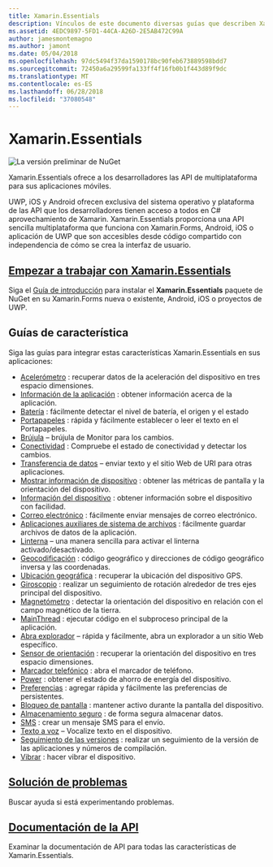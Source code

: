 ```yaml
---
title: Xamarin.Essentials
description: Vínculos de este documento diversas guías que describen Xamarin.Essentials, que proporciona a los desarrolladores con API de multiplataforma para sus aplicaciones móviles.
ms.assetid: 4EDC9897-5FD1-44CA-A26D-2E5AB472C99A
author: jamesmontemagno
ms.author: jamont
ms.date: 05/04/2018
ms.openlocfilehash: 97dc5494f37da1590178bc90feb673889598bdd7
ms.sourcegitcommit: 72450a6a29599fa133ff4f16fb0b1f443d89f9dc
ms.translationtype: MT
ms.contentlocale: es-ES
ms.lasthandoff: 06/28/2018
ms.locfileid: "37080548"
---
```

# <a name="xamarinessentials"></a>Xamarin.Essentials

![La versión preliminar de NuGet](~/media/shared/pre-release.png)

Xamarin.Essentials ofrece a los desarrolladores las API de multiplataforma para sus aplicaciones móviles.

UWP, iOS y Android ofrecen exclusiva del sistema operativo y plataforma de las API que los desarrolladores tienen acceso a todos en C# aprovechamiento de Xamarin. Xamarin.Essentials proporciona una API sencilla multiplataforma que funciona con Xamarin.Forms, Android, iOS o aplicación de UWP que son accesibles desde código compartido con independencia de cómo se crea la interfaz de usuario.

## <a name="get-started-with-xamarinessentialsget-startedmdcontextxamarinxamarin-forms"></a>[Empezar a trabajar con Xamarin.Essentials](get-started.md?context=xamarin/xamarin-forms)

Siga el [Guía de introducción](get-started.md) para instalar el **Xamarin.Essentials** paquete de NuGet en su Xamarin.Forms nueva o existente, Android, iOS o proyectos de UWP.

## <a name="feature-guides"></a>Guías de característica

Siga las guías para integrar estas características Xamarin.Essentials en sus aplicaciones:

* [Acelerómetro](accelerometer.md?context=xamarin/xamarin-forms) : recuperar datos de la aceleración del dispositivo en tres espacio dimensiones.
* [Información de la aplicación](app-information.md?context=xamarin/xamarin-forms) : obtener información acerca de la aplicación.
* [Batería](battery.md?context=xamarin/xamarin-forms) : fácilmente detectar el nivel de batería, el origen y el estado
* [Portapapeles](clipboard.md?context=xamarin/xamarin-forms) : rápida y fácilmente establecer o leer el texto en el Portapapeles.
* [Brújula](compass.md?context=xamarin/xamarin-forms) – brújula de Monitor para los cambios.
* [Conectividad](connectivity.md?context=xamarin/xamarin-forms) : Compruebe el estado de conectividad y detectar los cambios.
* [Transferencia de datos](data-transfer.md?context=xamarin/xamarin-forms) – enviar texto y el sitio Web de URI para otras aplicaciones.
* [Mostrar información de dispositivo](device-display.md?context=xamarin/xamarin-forms) : obtener las métricas de pantalla y la orientación del dispositivo.
* [Información del dispositivo](device-information.md?context=xamarin/xamarin-forms) : obtener información sobre el dispositivo con facilidad.
* [Correo electrónico](email.md?context=xamarin/xamarin-forms) : fácilmente enviar mensajes de correo electrónico.
* [Aplicaciones auxiliares de sistema de archivos](file-system-helpers.md?context=xamarin/xamarin-forms) : fácilmente guardar archivos de datos de la aplicación.
* [Linterna](flashlight.md?context=xamarin/xamarin-forms) – una manera sencilla para activar el linterna activado/desactivado.
* [Geocodificación](geocoding.md?context=xamarin/xamarin-forms) : código geográfico y direcciones de código geográfico inversa y las coordenadas.
* [Ubicación geográfica](geolocation.md?context=xamarin/xamarin-forms) : recuperar la ubicación del dispositivo GPS.
* [Giroscopio](gyroscope.md?context=xamarin/xamarin-forms) : realizar un seguimiento de rotación alrededor de tres ejes principal del dispositivo.
* [Magnetómetro](magnetometer.md?context=xamarin/xamarin-forms) : detectar la orientación del dispositivo en relación con el campo magnético de la tierra.
* [MainThread](main-thread.md?content=xamarin/xamarin-forms) : ejecutar código en el subproceso principal de la aplicación. 
* [Abra explorador](open-browser.md?context=xamarin/xamarin-forms) – rápida y fácilmente, abra un explorador a un sitio Web específico.
* [Sensor de orientación](orientation-sensor.md?context=xamarin/xamarin-forms) : recuperar la orientación del dispositivo en tres espacio dimensiones.
* [Marcador telefónico](phone-dialer.md?context=xamarin/xamarin-forms) : abra el marcador de teléfono.
* [Power](power.md?context=xamarin/xamarin-forms) : obtener el estado de ahorro de energía del dispositivo.
* [Preferencias](preferences.md?context=xamarin/xamarin-forms) : agregar rápida y fácilmente las preferencias de persistentes.
* [Bloqueo de pantalla](screen-lock.md?context=xamarin/xamarin-forms) : mantener activo durante la pantalla del dispositivo.
* [Almacenamiento seguro](secure-storage.md?context=xamarin/xamarin-forms) : de forma segura almacenar datos.
* [SMS](sms.md?context=xamarin/xamarin-forms) : crear un mensaje SMS para el envío.
* [Texto a voz](text-to-speech.md?context=xamarin/xamarin-forms) – Vocalize texto en el dispositivo.
* [Seguimiento de las versiones](version-tracking.md?context=xamarin/xamarin-forms) : realizar un seguimiento de la versión de las aplicaciones y números de compilación.
* [Vibrar](vibrate.md?context=xamarin/xamarin-forms) : hacer vibrar el dispositivo.

## <a name="troubleshootingtroubleshootingmdcontextxamarinxamarin-forms"></a>[Solución de problemas](troubleshooting.md?context=xamarin/xamarin-forms)

Buscar ayuda si está experimentando problemas.

## <a name="api-documentationxrefxamarinessentials"></a>[Documentación de la API](xref:Xamarin.Essentials)

Examinar la documentación de API para todas las características de Xamarin.Essentials.
